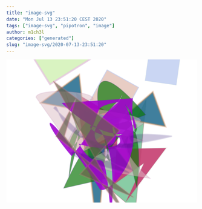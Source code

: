```yaml
---
title: "image-svg"
date: "Mon Jul 13 23:51:20 CEST 2020"
tags: ["image-svg", "pipotron", "image"]
author: m1ch3l
categories: ["generated"]
slug: "image-svg/2020-07-13-23:51:20"
---
```


![](image.svg)
